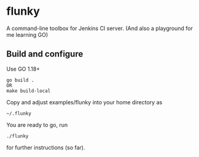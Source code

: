 # flunky
A command-line toolbox for Jenkins CI server.
(And also a playground for me learning GO)

## Build and configure

Use GO 1.18+

    go build .
    OR
    make build-local

Copy and adjust examples/flunky into your home directory as

    ~/.flunky

You are ready to go, run

    ./flunky

for further instructions (so far).